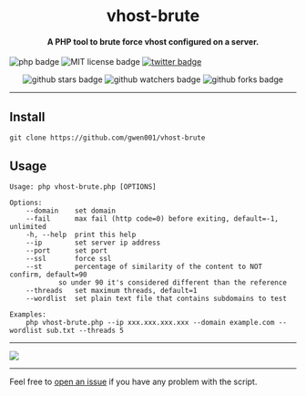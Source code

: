 <h1 align="center">vhost-brute</h1>

<h4 align="center">A PHP tool to brute force vhost configured on a server.</h4>

<p align="left">
    <img src="https://img.shields.io/badge/php-%3E=5.5-blue" alt="php badge">
    <img src="https://img.shields.io/badge/license-MIT-green" alt="MIT license badge">
    <a href="https://twitter.com/intent/tweet?text=https%3a%2f%2fgithub.com%2fgwen001%2fvhost-brute%2f" target="_blank"><img src="https://img.shields.io/twitter/url?style=social&url=https%3A%2F%2Fgithub.com%2Fgwen001%2Fvhost-brute" alt="twitter badge"></a>
</p>

<p align="center">
    <img src="https://img.shields.io/github/stars/gwen001/vhost-brute?style=social" alt="github stars badge">
    <img src="https://img.shields.io/github/watchers/gwen001/vhost-brute?style=social" alt="github watchers badge">
    <img src="https://img.shields.io/github/forks/gwen001/vhost-brute?style=social" alt="github forks badge">
</p>

---

## Install

```
git clone https://github.com/gwen001/vhost-brute
```

## Usage

```
Usage: php vhost-brute.php [OPTIONS]

Options:
	--domain	set domain
	--fail		max fail (http code=0) before exiting, default=-1, unlimited
	-h, --help	print this help
	--ip		set server ip address
	--port		set port
	--ssl		force ssl
	--st		percentage of similarity of the content to NOT confirm, default=90 
			so under 90 it's considered different than the reference
	--threads	set maximum threads, default=1
	--wordlist	set plain text file that contains subdomains to test

Examples:
	php vhost-brute.php --ip xxx.xxx.xxx.xxx --domain example.com --wordlist sub.txt --threads 5
```

---

<img src="https://raw.githubusercontent.com/gwen001/vhost-brute/master/preview.jpg" />

---

Feel free to [open an issue](/../../issues/) if you have any problem with the script.  

